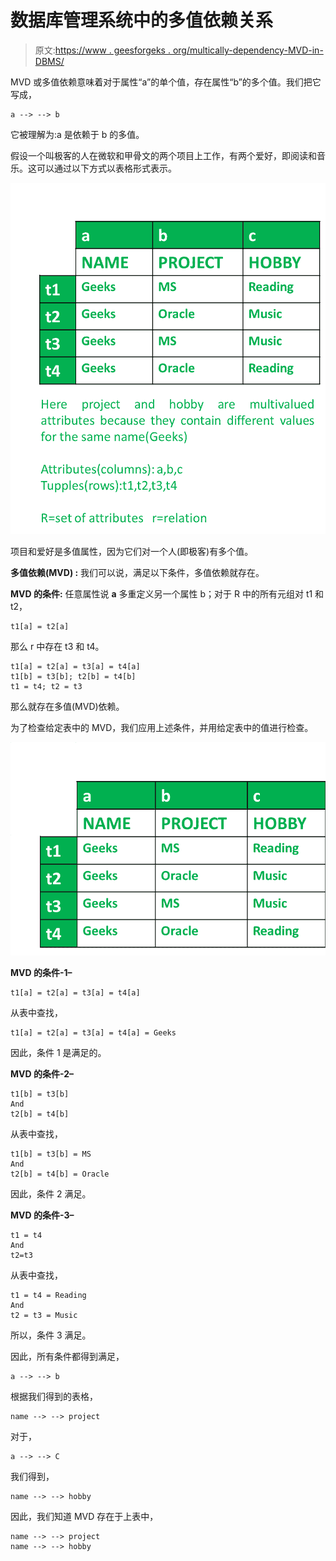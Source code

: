 # 数据库管理系统中的多值依赖关系

> 原文:[https://www . geesforgeks . org/multically-dependency-MVD-in-DBMS/](https://www.geeksforgeeks.org/multivalued-dependency-mvd-in-dbms/)

MVD 或多值依赖意味着对于属性“a”的单个值，存在属性“b”的多个值。我们把它写成，

```
a --> --> b 
```

它被理解为:a 是依赖于 b 的多值。

假设一个叫极客的人在微软和甲骨文的两个项目上工作，有两个爱好，即阅读和音乐。这可以通过以下方式以表格形式表示。

![](img/6203a56353dd7369eb6d67f700d68a64.png)

项目和爱好是多值属性，因为它们对一个人(即极客)有多个值。

**多值依赖(MVD) :**
我们可以说，满足以下条件，多值依赖就存在。

**MVD 的条件:**
任意属性说 **a** 多重定义另一个属性 b；对于 R 中的所有元组对 t1 和 t2，

```
t1[a] = t2[a] 
```

那么 r 中存在 t3 和 t4。

```
t1[a] = t2[a] = t3[a] = t4[a]
t1[b] = t3[b]; t2[b] = t4[b] 
t1 = t4; t2 = t3 
```

那么就存在多值(MVD)依赖。

为了检查给定表中的 MVD，我们应用上述条件，并用给定表中的值进行检查。

![](img/67d77610623d3219760986edf43d05e2.png)

**MVD 的条件-1–**

```
t1[a] = t2[a] = t3[a] = t4[a] 
```

从表中查找，

```
t1[a] = t2[a] = t3[a] = t4[a] = Geeks 
```

因此，条件 1 是满足的。

**MVD 的条件-2–**

```
t1[b] = t3[b] 
And 
t2[b] = t4[b] 
```

从表中查找，

```
t1[b] = t3[b] = MS 
And 
t2[b] = t4[b] = Oracle 
```

因此，条件 2 满足。

**MVD 的条件-3–**

```
t1 = t4 
And  
t2=t3 
```

从表中查找，

```
t1 = t4 = Reading 
And
t2 = t3 = Music 
```

所以，条件 3 满足。

因此，所有条件都得到满足，

```
a --> --> b 
```

根据我们得到的表格，

```
name --> --> project 
```

对于，

```
a --> --> C 
```

我们得到，

```
name --> --> hobby 
```

因此，我们知道 MVD 存在于上表中，

```
name --> --> project
name --> --> hobby 
```